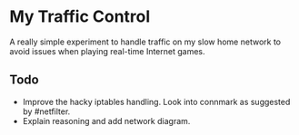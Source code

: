My Traffic Control
==================

A really simple experiment to handle traffic on my slow home network to avoid issues when playing real-time Internet games.

Todo
----

- Improve the hacky iptables handling. Look into connmark as suggested by #netfilter.
- Explain reasoning and add network diagram.
